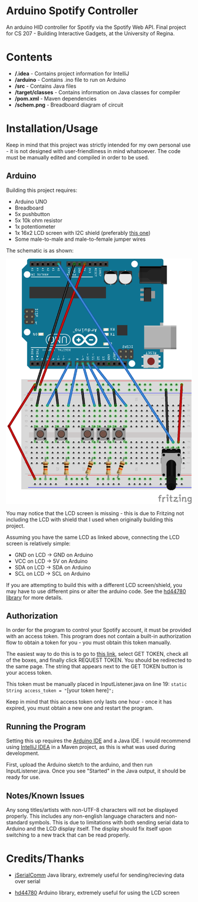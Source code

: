 # Arduino Spotify Controller
An arduino HID controller for Spotify via the Spotify Web API.
Final project for CS 207 - Building Interactive Gadgets, at the University of Regina.

# Contents
* <b>/.idea</b> - Contains project information for IntelliJ
* <b>/arduino</b> - Contains .ino file to run on Arduino
* <b>/src</b> - Contains Java files
* <b>/target/classes</b> - Contains information on Java classes for compiler
* <b>/pom.xml</b> - Maven dependencies
* <b>/schem.png</b> - Breadboard diagram of circuit

# Installation/Usage
Keep in mind that this project was strictly intended for my own personal use - it is not designed with user-friendliness in mind whatsoever. The code must be manually edited and compiled in order to be used.
## Arduino
Building this project requires:

* Arduino UNO
* Breadboard
* 5x pushbutton
* 5x 10k ohm resistor
* 1x potentiometer
* 1x 16x2 LCD screen with I2C shield (preferably [this one](https://www.amazon.ca/gp/product/B019K5X53O/ref=ppx_yo_dt_b_asin_title_o03_s00?ie=UTF8&psc=1))
* Some male-to-male and male-to-female jumper wires

The schematic is as shown:

![Schematic](./schem.png)

You may notice that the LCD screen is missing - this is due to Fritzing not including the LCD with shield that I used when originally building this project.

Assuming you have the same LCD as linked above, connecting the LCD screen is relatively simple:
* GND on LCD -> GND on Arduino
* VCC on LCD -> 5V on Arduino
* SDA on LCD -> SDA on Arduino
* SCL on LCD -> SCL on Arduino

If you are attempting to build this with a different LCD screen/shield, you may have to use different pins or alter the arduino code. See the [hd44780 library](https://www.arduino.cc/reference/en/libraries/hd44780/) for more details.

## Authorization
In order for the program to control your Spotify account, it must be provided with an access token. This program does not contain a built-in authorization flow to obtain a token for you - you must obtain this token manually.

The easiest way to do this is to go to [this link](https://developer.spotify.com/console/get-album-tracks/), select GET TOKEN, check all of the boxes, and finally click REQUEST TOKEN. You should be redirected to the same page. The string that appears next to the GET TOKEN button is your access token.

This token must be manually placed in InputListener.java on line 19: `static String access_token = "`\[your token here\]`";`

Keep in mind that this access token only lasts one hour - once it has expired, you must obtain a new one and restart the program.

## Running the Program
Setting this up requires the [Arduino IDE](https://www.arduino.cc/en/software) and a Java IDE. I would recommend using [IntelliJ IDEA](https://www.jetbrains.com/idea/) in a Maven project, as this is what was used during development.

First, upload the Arduino sketch to the arduino, and then run InputListener.java. Once you see "Started" in the Java output, it should be ready for use.

##  Notes/Known Issues

Any song titles/artists with non-UTF-8 characters will not be displayed properly. This includes any non-english language characters and non-standard symbols. This is due to limitations with both sending serial data to Arduino and the LCD display itself. The display should fix itself upon switching to a new track that can be read properly.

# Credits/Thanks
* [jSerialComm](https://fazecast.github.io/jSerialComm/) Java library, extremely useful for sending/recieving data over serial

* [hd44780](https://www.arduino.cc/reference/en/libraries/hd44780/) Arduino library, extremely useful for using the LCD screen

